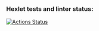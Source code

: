### Hexlet tests and linter status:
[![Actions Status](https://github.com/Seawis/fullstack-javascript-project-4/actions/workflows/hexlet-check.yml/badge.svg)](https://github.com/Seawis/fullstack-javascript-project-4/actions)